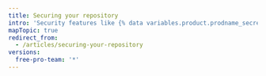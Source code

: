 ```yaml
---
title: Securing your repository
intro: 'Security features like {% data variables.product.prodname_secret_scanning %} protect your repository\'s data.'
mapTopic: true
redirect_from:
  - /articles/securing-your-repository
versions:
  free-pro-team: '*'
---
```



